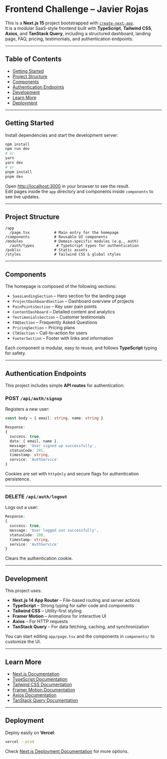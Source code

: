 # Frontend Challenge – Javier Rojas

This is a **Next.js 15** project bootstrapped with [`create-next-app`](https://nextjs.org/docs/app/api-reference/cli/create-next-app).  
It is a modular SaaS-style frontend built with **TypeScript**, **Tailwind CSS**, **Axios**, and **TanStack Query**, including a structured dashboard, landing page, FAQ, pricing, testimonials, and authentication endpoints.

---

## Table of Contents

- [Getting Started](#getting-started)  
- [Project Structure](#project-structure)  
- [Components](#components)  
- [Authentication Endpoints](#authentication-endpoints)  
- [Development](#development)  
- [Learn More](#learn-more)  
- [Deployment](#deployment)

---

## Getting Started

Install dependencies and start the development server:

```bash
npm install
npm run dev
# or
yarn
yarn dev
# or
pnpm install
pnpm dev
```

Open [http://localhost:3000](http://localhost:3000) in your browser to see the result.  
Edit pages inside the `app` directory and components inside `components` to see live updates.

---

## Project Structure

```
/app
  /page.tsx           # Main entry for the homepage
/components           # Reusable UI components
/modules              # Domain-specific modules (e.g., auth)
  /auth/types          # TypeScript types for authentication
/public               # Static assets
/styles               # Tailwind CSS & global styles
```

---

## Components

The homepage is composed of the following sections:

- `SaasLandingSection` – Hero section for the landing page  
- `ProjectDashboardSection` – Dashboard overview of projects  
- `PainPointsSection` – Key user pain points  
- `ContentDashboard` – Detailed content and analytics  
- `TestimonialsSection` – Customer testimonials  
- `FAQSection` – Frequently Asked Questions  
- `PricingSection` – Pricing plans  
- `CTASection` – Call-to-action for users  
- `FooterSection` – Footer with links and information  

Each component is modular, easy to reuse, and follows **TypeScript** typing for safety.

---

## Authentication Endpoints

This project includes simple **API routes** for authentication:

### POST `/api/auth/signup`

Registers a new user:

```ts
const body = { email: string, name: string }

Response:
{
  success: true,
  data: { email, name },
  message: 'User signed up successfully',
  statusCode: 201,
  timestamp: string,
  service: 'AuthService'
}
```

Cookies are set with `httpOnly` and secure flags for authentication persistence.

---

### DELETE `/api/auth/logout`

Logs out a user:

```ts
Response:
{
  success: true,
  message: 'User logged out successfully',
  statusCode: 200,
  timestamp: string,
  service: 'AuthService'
}
```

Clears the authentication cookie.

---

## Development

This project uses:

- **Next.js 14 App Router** – File-based routing and server actions  
- **TypeScript** – Strong typing for safer code and components  
- **Tailwind CSS** – Utility-first styling  
- **Framer Motion** – Animations for interactive UI  
- **Axios** – For HTTP requests  
- **TanStack Query** – For data fetching, caching, and synchronization  

You can start editing `app/page.tsx` and the components in `components/` to customize the UI.

---

## Learn More

- [Next.js Documentation](https://nextjs.org/docs)  
- [TypeScript Documentation](https://www.typescriptlang.org/docs/)  
- [Tailwind CSS Documentation](https://tailwindcss.com/docs)  
- [Framer Motion Documentation](https://www.framer.com/motion/)  
- [Axios Documentation](https://axios-http.com/docs/intro)  
- [TanStack Query Documentation](https://tanstack.com/query/latest)

---

## Deployment

Deploy easily on **Vercel**:

```bash
vercel --prod
```

Check [Next.js Deployment Documentation](https://nextjs.org/docs/app/building-your-application/deploying) for more options.
